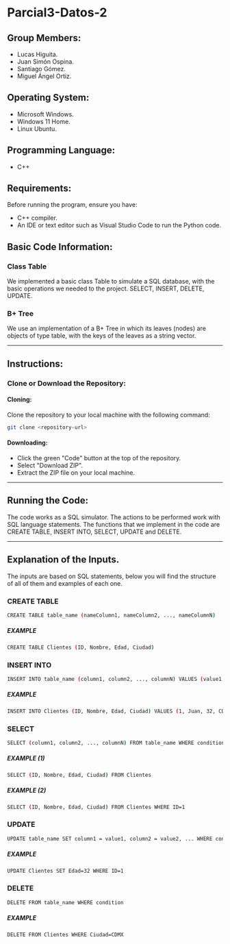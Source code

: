 # Parcial3-Datos-2

## Group Members:
  - Lucas Higuita.
  - Juan Simón Ospina.
  - Santiago Gómez.
  - Miguel Ángel Ortiz.

## Operating System:
  - Microsoft Windows.
  - Windows 11 Home.
  - Linux Ubuntu.

## Programming Language:
  - C++

## Requirements:
Before running the program, ensure you have:
  - C++ compiler.
  - An IDE or text editor such as Visual Studio Code to run the Python code.

## Basic Code Information:
### Class Table
We implemented a basic class Table to simulate a SQL database, with the basic operations we needed to the project. SELECT, INSERT, DELETE, UPDATE.

### B+ Tree
We use an implementation of a B+ Tree in which its leaves (nodes) are objects of type table, with the keys of the leaves as a string vector.

---

## Instructions:

### Clone or Download the Repository:

#### Cloning:
Clone the repository to your local machine with the following command:
```bash
git clone <repository-url>
```
#### Downloading:
  - Click the green "Code" button at the top of the repository.
  - Select "Download ZIP".
  - Extract the ZIP file on your local machine.

---

## Running the Code:
The code works as a SQL simulator. The actions to be performed work with SQL language statements.
The functions that we implement in the code are CREATE TABLE, INSERT INTO, SELECT, UPDATE and DELETE.

---
## Explanation of the Inputs.
The inputs are based on SQL statements, below you will find the structure of all of them and examples of each one.

### CREATE TABLE
```bash
CREATE TABLE table_name (nameColumn1, nameColumn2, ..., nameColumnN)
```
##### EXAMPLE
```bash
CREATE TABLE Clientes (ID, Nombre, Edad, Ciudad)
```

### INSERT INTO
```bash
INSERT INTO table_name (column1, column2, ..., columnN) VALUES (value1, value2, ..., valueN)
```
##### EXAMPLE
```bash
INSERT INTO Clientes (ID, Nombre, Edad, Ciudad) VALUES (1, Juan, 32, CDMX)
```

### SELECT
```bash
SELECT (column1, column2, ..., columnN) FROM table_name WHERE condition
```
##### EXAMPLE (1)
```bash
SELECT (ID, Nombre, Edad, Ciudad) FROM Clientes
```
##### EXAMPLE (2)
```bash
SELECT (ID, Nombre, Edad, Ciudad) FROM Clientes WHERE ID=1
```

### UPDATE
```bash
UPDATE table_name SET column1 = value1, column2 = value2, ... WHERE condition
```
##### EXAMPLE
```bash
UPDATE Clientes SET Edad=32 WHERE ID=1
```

### DELETE
```bash
DELETE FROM table_name WHERE condition
```
##### EXAMPLE
```bash
DELETE FROM Clientes WHERE Ciudad=CDMX
```
